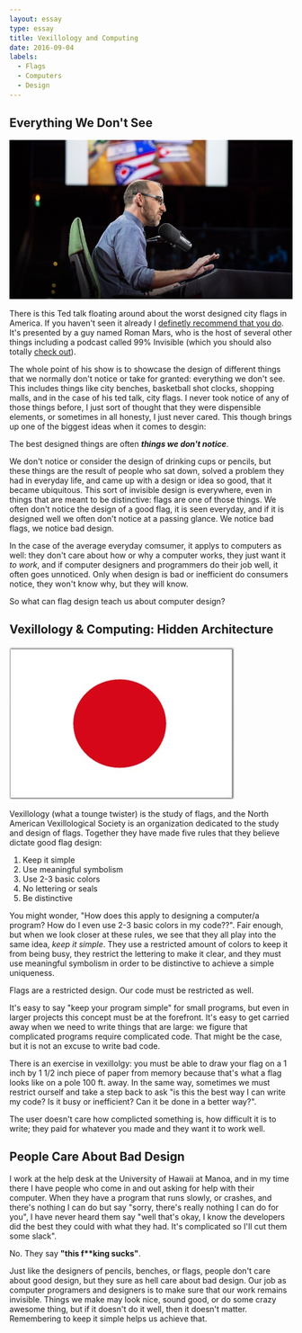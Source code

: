 ```yaml
---
layout: essay
type: essay
title: Vexillology and Computing
date: 2016-09-04
labels:
  - Flags
  - Computers
  - Design
---
```



## Everything We Don't See

 <img class="ui large left floated rounded image" src="../images/roman.jpg">
 
There is this Ted talk floating around about the worst designed city flags in America. If you haven't seen it already I [definetly recommend that you do](https://youtu.be/pnv5iKB2hl4). It's presented by a guy named Roman Mars, who is the host of several other things including a podcast called 99% Invisible (which you should also totally [check out](http://99percentinvisible.org)).

The whole point of his show is to showcase the design of different things that we normally don't notice or take for granted: everything we don't see. This includes things like city benches, basketball shot clocks, shopping malls, and in the case of his ted talk, city flags. I never took notice of any of those things before, I just sort of thought that they were dispensible elements, or sometimes in all honesty, I just never cared. This though brings up one of the biggest ideas when it comes to desgin:

The best designed things are often <b><i>things we don't notice</i></b>.

We don't notice or consider the design of drinking cups or pencils, but these things are the result of people who sat down, solved a problem they had in everyday life, and came up with a design or idea so good, that it became ubiquitous. This sort of invisible design is everywhere, even in things that are meant to be distinctive: flags are one of those things. We often don't notice the design of a good flag, it is seen everyday, and if it is designed well we often don't notice at a passing glance. We notice bad flags, we notice bad design.

In the case of the average everyday comsumer, it applys to computers as well: they don't care about how or why a computer works, they just want it <i>to work</i>, and if computer designers and programmers do their job well, it often goes unnoticed. Only when design is bad or inefficient do consumers notice, they won't know why, but they will know. 

So what can flag design teach us about computer design?

## Vexillology & Computing: Hidden Architecture

<img class="ui medium right floated rounded image" src="../images/flag.jpg">

Vexillology (what a tounge twister) is the study of flags, and the North American Vexillological Society is an organization dedicated to the study and design of flags. Together they have made five rules that they believe dictate good flag design:

<ol>
<li> Keep it simple </li>
<li> Use meaningful symbolism </li>
<li> Use 2-3 basic colors </li>
<li> No lettering or seals </li>
<li> Be distinctive </li>
</ol>

You might wonder, "How does this apply to designing a computer/a program? How do I even use 2-3 basic colors in my code??". Fair enough, but when we look closer at these rules, we see that they all play into the same idea, <i>keep it simple</i>. They use a restricted amount of colors to keep it from being busy, they restrict the lettering to make it clear, and they must use meaningful symbolism in order to be distinctive to achieve a simple uniqueness. 

Flags are a restricted design. Our code must be restricted as well.

It's easy to say "keep your program simple" for small programs, but even in larger projects this concept must be at the forefront. It's easy to get carried away when we need to write things that are large: we figure that complicated programs require complicated code. That might be the case, but it is not an excuse to write bad code. 

There is an exercise in vexillolgy: you must be able to draw your flag on a 1 inch by 1 1/2 inch piece of paper from memory because that's what a flag looks like on a pole 100 ft. away. In the same way, sometimes we must restrict ourself and take a step back to ask "is this the best way I can write my code? Is it busy or inefficient? Can it be done in a better way?".

The user doesn't care how complicted something is, how difficult it is to write; they paid for whatever you made and they want it to work well.

## People Care About Bad Design

I work at the help desk at the University of Hawaii at Manoa, and in my time there I have people who come in and out asking for help with their computer. When they have a program that runs slowly, or crashes, and there's nothing I can do but say "sorry, there's really nothing I can do for you", I have never heard them say "well that's okay, I know the developers did the best they could with what they had. It's complicated so I'll cut them some slack".

No. They say <strong>"this f**king sucks"</strong>.

Just like the designers of pencils, benches, or flags, people don't care about good design, but they sure as hell care about bad design. Our job as computer programers and designers is to make sure that our work remains invisible. Things we make may look nice, sound good, or do some crazy awesome thing, but if it doesn't do it well, then it doesn't matter. Remembering to keep it simple helps us achieve that. 

